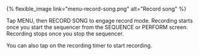 ---
---

{% flexible_image link="menu-record-song.png" alt="Record song" %}

Tap MENU, then RECORD SONG to engage record mode. Recording starts once you start the sequencer from the SEQUENCE or PERFORM screen. Recording stops once you stop the sequencer. 

You can also tap on the recording timer to start recording.
